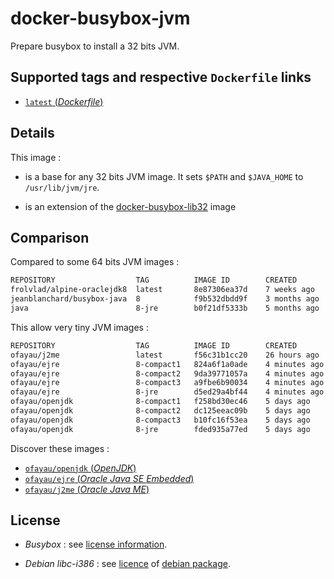 # docker-busybox-jvm

Prepare busybox to install a 32 bits JVM.

## Supported tags and respective `Dockerfile` links

-	[`latest` (*Dockerfile*)](https://github.com/ofayau/docker-busybox-lib32/blob/master/busybox-jvm/Dockerfile)

## Details

This image :

- is a base for any 32 bits JVM image. It sets `$PATH` and `$JAVA_HOME` to `/usr/lib/jvm/jre`.

- is an extension of the [docker-busybox-lib32](https://github.com/ofayau/docker-busybox-lib32/tree/master/busybox-libc32) image

## Comparison

Compared to some 64 bits JVM images :

```sh
REPOSITORY                  TAG          IMAGE ID        CREATED         VIRTUAL SIZE
frolvlad/alpine-oraclejdk8  latest       8e87306ea37d    7 weeks ago     170.4 MB
jeanblanchard/busybox-java  8            f9b532dbdd9f    3 months ago    162 MB
java                        8-jre        b0f21df5333b    5 months ago    478.7 MB
```

This allow very tiny JVM images :

```sh
REPOSITORY                  TAG          IMAGE ID        CREATED         VIRTUAL SIZE
ofayau/j2me                 latest       f56c31b1cc20    26 hours ago    21.73 MB
ofayau/ejre                 8-compact1   824a6f1a0ade    4 minutes ago   39.31 MB
ofayau/ejre                 8-compact2   9da39771057a    4 minutes ago   44.85 MB
ofayau/ejre                 8-compact3   a9fbe6b90034    4 minutes ago   48.79 MB
ofayau/ejre                 8-jre        d5ed29a4bf44    4 minutes ago   80.66 MB
ofayau/openjdk              8-compact1   f258bd30ec46    5 days ago      47.08 MB
ofayau/openjdk              8-compact2   dc125eeac09b    5 days ago      59.82 MB
ofayau/openjdk              8-compact3   b10fc16f53ea    5 days ago      66.38 MB
ofayau/openjdk              8-jre        fded935a77ed    5 days ago      115.1 MB
```

Discover these images :

- [`ofayau/openjdk` (*OpenJDK*)](https://registry.hub.docker.com/u/ofayau/openjdk/)
- [`ofayau/ejre` (*Oracle Java SE Embedded*)](https://registry.hub.docker.com/u/ofayau/ejre/)
- [`ofayau/j2me` (*Oracle Java ME*)](https://registry.hub.docker.com/u/ofayau/j2me/)

## License

- *Busybox* : see [license information](http://www.busybox.net/license.html).

- *Debian libc-i386* : see [licence](http://ftp-master.metadata.debian.org/changelogs/main/g/glibc/glibc_2.19-18_copyright) of [debian package](https://packages.debian.org/jessie/libc6-i386).


